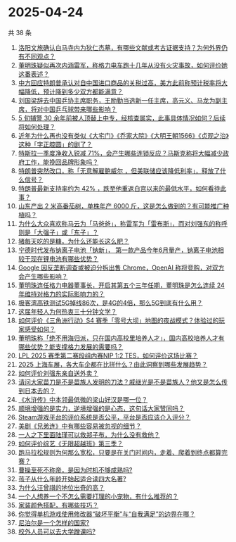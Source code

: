# 2025-04-24

共 38 条

<!-- BEGIN -->
<!-- 最后更新时间 Thu Apr 24 2025 01:35:00 GMT+0800 (China Standard Time) -->

1. [洛阳文旅确认白马寺内为狄仁杰墓，有哪些文献或考古证据支持？为何外界仍有不同观点？](https://www.zhihu.com/search?q=https%3A%2F%2Fapi.zhihu.com%2Fquestions%2F1898300099563581740)
1. [董明珠疑似再次内涵雷军，称格力电车跑十几年从没有火灾事故，如何评价她这番表述？](https://www.zhihu.com/search?q=https%3A%2F%2Fapi.zhihu.com%2Fquestions%2F1898361869783238096)
1. [中方回应特朗普承认对自中国进口商品的关税过高，美方此前称预计税率将大幅降低，预计降到多少双方都能满意？](https://www.zhihu.com/search?q=https%3A%2F%2Fapi.zhihu.com%2Fquestions%2F1898309261072756888)
1. [刘国梁辞去中国乒协主席职务，王励勤当选新一任主席，高元义、马龙为副主席，将对中国乒乓球带来哪些影响？](https://www.zhihu.com/search?q=https%3A%2F%2Fapi.zhihu.com%2Fquestions%2F1898308852761458658)
1. [5 旬辅警 30 余年前被人顶替上中专，经核查属实，此事具体情况如何？后续将如何处理？](https://www.zhihu.com/search?q=https%3A%2F%2Fapi.zhihu.com%2Fquestions%2F1898323551913752478)
1. [近年为什么再也没有类似《大宅门》《乔家大院》《大明王朝1566》《贞观之治》这种「字正腔圆」的剧了？](https://www.zhihu.com/search?q=https%3A%2F%2Fapi.zhihu.com%2Fquestions%2F1896961464666943998)
1. [特斯拉一季度净收入锐减 71%，会产生哪些连锁反应？马斯克称将大幅减少政府工作，能挽回品牌形象吗？](https://www.zhihu.com/search?q=https%3A%2F%2Fapi.zhihu.com%2Fquestions%2F1898281458046564195)
1. [特朗普突然改口，称「无意解雇鲍威尔 ，但美联储应该降低利率」，释放了什么信号？](https://www.zhihu.com/search?q=https%3A%2F%2Fapi.zhihu.com%2Fquestions%2F1898311243820951281)
1. [特朗普最新支持率约为 42% ，跌至他重返白宫以来的最低水平，如何看待此事？](https://www.zhihu.com/search?q=https%3A%2F%2Fapi.zhihu.com%2Fquestions%2F1897962206496294583)
1. [山东产出 2 米高番茄树，单株年产 6000 斤，这是怎么做到的？有可能推广种植吗？](https://www.zhihu.com/search?q=https%3A%2F%2Fapi.zhihu.com%2Fquestions%2F1897936876964372743)
1. [为什么大众喜欢称马云为「马爸爸」，称雷军为「雷布斯」，而对刘强东的称呼则是「大强子」或「东子」？](https://www.zhihu.com/search?q=https%3A%2F%2Fapi.zhihu.com%2Fquestions%2F1898279638427480717)
1. [猪每天吃的是糠，为什么还能长这么肥？](https://www.zhihu.com/search?q=https%3A%2F%2Fapi.zhihu.com%2Fquestions%2F1892252106003562753)
1. [宁德时代发布钠离子电池「钠新」， 第一款产品今年6月量产，钠离子电池相较于现在锂电池有哪些优势？](https://www.zhihu.com/search?q=https%3A%2F%2Fapi.zhihu.com%2Fquestions%2F1897679035980538072)
1. [Google 因反垄断调查或被迫分拆出售 Chrome，OpenAI 称将竞购，对双方会产生哪些影响？](https://www.zhihu.com/search?q=https%3A%2F%2Fapi.zhihu.com%2Fquestions%2F1898369727786611641)
1. [董明珠连任格力电器董事长，开启其第五个三年任期，董明珠是怎么连续 24 年维持对格力的实际影响力的？](https://www.zhihu.com/search?q=https%3A%2F%2Fapi.zhihu.com%2Fquestions%2F1898096293731075439)
1. [极客湾高铁测试5G掉线86次，是4G的4倍，那么5G到底有什么用？](https://www.zhihu.com/search?q=https%3A%2F%2Fapi.zhihu.com%2Fquestions%2F1897746007296570602)
1. [这届年轻人为何热衷三十分钟文学？](https://www.zhihu.com/search?q=https%3A%2F%2Fapi.zhihu.com%2Fquestions%2F1895502375155889907)
1. [如何评价《三角洲行动》S4 赛季「零号大坝」地图的夜战模式？体验过的玩家感受如何？](https://www.zhihu.com/search?q=https%3A%2F%2Fapi.zhihu.com%2Fquestions%2F1896149325165327277)
1. [董明珠称「绝不用海归派，只在国内高校里培养人才」，国内高校培养人才有哪些优势？能支撑格力发展的需要吗？](https://www.zhihu.com/search?q=https%3A%2F%2Fapi.zhihu.com%2Fquestions%2F1898336751686218417)
1. [LPL 2025 赛季第二赛段组内赛NIP 1:2 TES，如何评价这场比赛？](https://www.zhihu.com/search?q=https%3A%2F%2Fapi.zhihu.com%2Fquestions%2F1898449342202902179)
1. [2025 上海车展，各大车企都在比拼什么？由此洞察到哪些发展趋势？](https://www.zhihu.com/search?q=https%3A%2F%2Fapi.zhihu.com%2Fquestions%2F1897625201648300592)
1. [如何评价刘强东亲自送外卖？](https://www.zhihu.com/search?q=https%3A%2F%2Fapi.zhihu.com%2Fquestions%2F1898003604046062234)
1. [请问大家苗刀是不是苗族人发明的刀法？戚继光是不是苗族人？他又是怎么传到日本去的？](https://www.zhihu.com/search?q=https%3A%2F%2Fapi.zhihu.com%2Fquestions%2F1898073746704672536)
1. [《水浒传》中本领最低微的梁山好汉是哪一位？](https://www.zhihu.com/search?q=https%3A%2F%2Fapi.zhihu.com%2Fquestions%2F666339324)
1. [顺境增强的是实力，逆境增强的是心态，这句话大家赞同吗？](https://www.zhihu.com/search?q=https%3A%2F%2Fapi.zhihu.com%2Fquestions%2F661873002)
1. [Steam游戏平台的评价系统是否公平，平台是否应该介入评分？](https://www.zhihu.com/search?q=https%3A%2F%2Fapi.zhihu.com%2Fquestions%2F15365395984)
1. [美剧《兄弟连》中有哪些容易被忽视的细节？](https://www.zhihu.com/search?q=https%3A%2F%2Fapi.zhihu.com%2Fquestions%2F23723467)
1. [一人之下里面陆瑾可以救郑子布，为什么没有救他？](https://www.zhihu.com/search?q=https%3A%2F%2Fapi.zhihu.com%2Fquestions%2F12893644822)
1. [如何评价综艺《无限超越班》第三季？](https://www.zhihu.com/search?q=https%3A%2F%2Fapi.zhihu.com%2Fquestions%2F1888610417330315468)
1. [跑马拉松规则为何那么宽松，只要是在关门时间内，走着、爬着到终点都算完赛？](https://www.zhihu.com/search?q=https%3A%2F%2Fapi.zhihu.com%2Fquestions%2F1888993519256966856)
1. [曹操至死不称帝，是因为时机不够成熟吗?](https://www.zhihu.com/search?q=https%3A%2F%2Fapi.zhihu.com%2Fquestions%2F12183095576)
1. [孩子从什么年龄开始起适合读四大名著?](https://www.zhihu.com/search?q=https%3A%2F%2Fapi.zhihu.com%2Fquestions%2F1893945770668972020)
1. [为什么汪曾祺的地位出奇的高？](https://www.zhihu.com/search?q=https%3A%2F%2Fapi.zhihu.com%2Fquestions%2F50695794)
1. [一个人想养一个不怎么需要打理的小宠物，有什么推荐的？](https://www.zhihu.com/search?q=https%3A%2F%2Fapi.zhihu.com%2Fquestions%2F313545564)
1. [家装颜色搭配，有哪些技巧？](https://www.zhihu.com/search?q=https%3A%2F%2Fapi.zhihu.com%2Fquestions%2F21796262)
1. [你觉得单机游戏使用修改器“破坏平衡”与“自我满足”的边界在哪？](https://www.zhihu.com/search?q=https%3A%2F%2Fapi.zhihu.com%2Fquestions%2F1897990323604534362)
1. [尼泊尔是一个怎样的国家?](https://www.zhihu.com/search?q=https%3A%2F%2Fapi.zhihu.com%2Fquestions%2F39836323)
1. [校外人员可以去大学蹭课吗?](https://www.zhihu.com/search?q=https%3A%2F%2Fapi.zhihu.com%2Fquestions%2F1897811828869924730)

<!-- END -->
